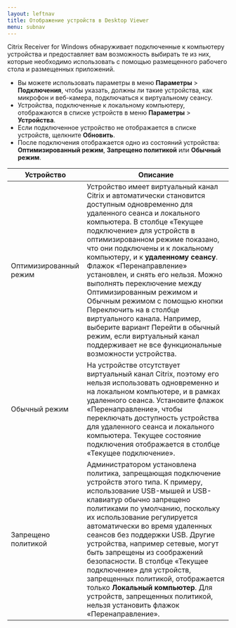 ```yaml
---
layout: leftnav
title: Отображение устройств в Desktop Viewer
menu: subnav
---
```


Citrix Receiver for Windows обнаруживает подключенные к компьютеру устройства и предоставляет вам возможность выбирать те из них, которые необходимо использовать с помощью размещенного рабочего стола и размещенных приложений.

* Вы можете использовать параметры в меню **Параметры** > **Подключения**, чтобы указать, должны ли такие устройства, как микрофон и веб-камера, подключаться к виртуальному сеансу.
* Устройства, подключенные к локальному компьютеру, отображаются в списке устройств в меню **Параметры** > **Устройства**.
* Если подключенное устройство не отображается в списке устройств, щелкните **Обновить**.
* После подключения отображается одно из состояний устройства: **Оптимизированный режим**, **Запрещено политикой** или **Обычный режим**.

| Устройство | Описание |
| --- | --- |
| Оптимизированный режим | Устройство имеет виртуальный канал Citrix и автоматически становится доступным одновременно для удаленного сеанса и локального компьютера. В столбце «Текущее подключение» для устройств в оптимизированном режиме показано, что они подключены и к локальному компьютеру, и к **удаленному сеансу**. Флажок «Перенаправление» установлен, и снять его нельзя. Можно выполнять переключение между Оптимизированным режимом и Обычным режимом с помощью кнопки Переключить на в столбце виртуального канала. Например, выберите вариант Перейти в обычный режим, если виртуальный канал поддерживает не все функциональные возможности устройства. |
| Обычный режим | На устройстве отсутствует виртуальный канал Citrix, поэтому его нельзя использовать одновременно и на локальном компьютере, и в рамках удаленного сеанса. Установите флажок «Перенаправление», чтобы переключать доступность устройства для удаленного сеанса и локального компьютера. Текущее состояние подключения отображается в столбце «Текущее подключение». |
| Запрещено политикой | Администратором установлена политика, запрещающая подключение устройств этого типа. К примеру, использование USB-мышей и USB-клавиатур обычно запрещено политиками по умолчанию, поскольку их использование регулируется автоматически во время удаленных сеансов без поддержки USB. Другие устройства, например сетевые, могут быть запрещены из соображений безопасности. В столбце «Текущее подключение» для устройств, запрещенных политикой, отображается только **Локальный компьютер**. Для устройств, запрещенных политикой, нельзя установить флажок «Перенаправление». |

